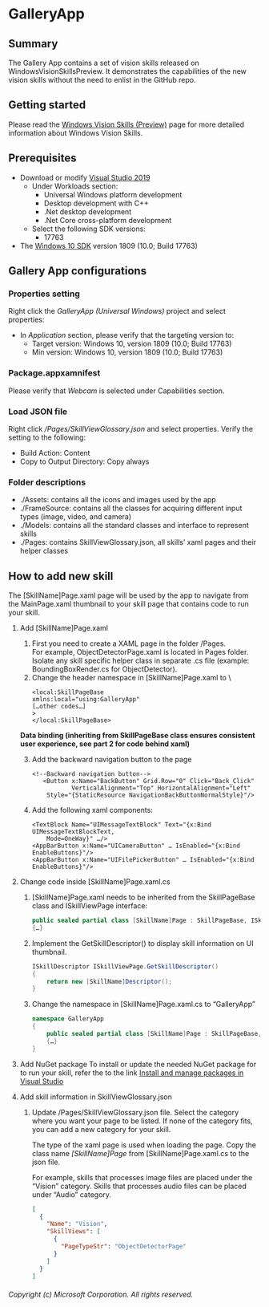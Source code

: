 # GalleryApp

## Summary
The Gallery App contains a set of vision skills released on WindowsVisionSkillsPreview. It demonstrates the capabilities of the new vision skills without the need to enlist in the GitHub repo.

## Getting started
Please read the [Windows Vision Skills (Preview)](https://docs.microsoft.com/en-us/windows/ai/windows-vision-skills/) page for more detailed information about Windows Vision Skills.

## Prerequisites
- Download or modify [Visual Studio 2019](https://visualstudio.microsoft.com/downloads/)
  - Under Workloads section: 
    - Universal Windows platform development
    - Desktop development with C++
    - .Net desktop development
    - .Net Core cross-platform development
  - Select the following SDK versions: 
    - 17763
- The [Windows 10 SDK](https://developer.microsoft.com/en-us/windows/downloads/windows-10-sdk) version 1809 (10.0; Build 17763)

## Gallery App configurations
### Properties setting
Right click the *GalleryApp (Universal Windows)* project and select properties:
- In *Application* section, please verify that the targeting version to:
  - Target version: Windows 10, version 1809 (10.0; Build 17763)
  - Min version: Windows 10, version 1809 (10.0; Build 17763)

### Package.appxamnifest
Please verify that *Webcam* is selected under Capabilities section.

### Load JSON file
Right click */Pages/SkillViewGlossary.json* and select properties. Verify the setting to the following:
- Build Action: Content
- Copy to Output Directory: Copy always

### Folder descriptions
- ./Assets: contains all the icons and images used by the app
- ./FrameSource: contains all the classes for acquiring different input types (image, video, and camera)
- ./Models: contains all the standard classes and interface to represent skills
- ./Pages: contains SkillViewGlossary.json, all skills’ xaml pages and their helper classes

## How to add new skill
The [SkillName]Page.xaml page will be used by the app to navigate from the MainPage.xaml thumbnail to your skill page that contains code to run your skill.
1. Add [SkillName]Page.xaml
   1. First you need to create a XAML page in the folder /Pages. \
      For example, ObjectDetectorPage.xaml is located in Pages folder. Isolate any skill specific helper class in separate .cs file   (example: BoundingBoxRender.cs for ObjectDetector).
   2. Change the header namespace in [SkillName]Page.xaml to \
      ```xaml
      <local:SkillPageBase
      xmlns:local="using:GalleryApp"
      […other codes…]
      >
      </local:SkillPageBase>
      ```
   **Data binding (inheriting from SkillPageBase class ensures consistent user experience, see part 2 for code behind xaml)**
   
   3. Add the backward navigation button to the page
      ```xaml
      <!--Backward navigation button-->
         <Button x:Name="BackButton" Grid.Row="0" Click="Back_Click" 
                 VerticalAlignment="Top" HorizontalAlignment="Left" 
          Style="{StaticResource NavigationBackButtonNormalStyle}"/>
      ```
   4. Add the following xaml components:
      ```xaml
      <TextBlock Name="UIMessageTextBlock" Text="{x:Bind UIMessageTextBlockText, 
          Mode=OneWay}" …/>
      <AppBarButton x:Name="UICameraButton" … IsEnabled="{x:Bind EnableButtons}"/>
      <AppBarButton x:Name="UIFilePickerButton" … IsEnabled="{x:Bind EnableButtons}"/>
      ```
      
2. Change code inside [SkillName]Page.xaml.cs 
   1. [SkillName]Page.xaml needs to be inherited from the SkillPageBase class and ISkillViewPage interface:
      ```csharp
      public sealed partial class [SkillName]Page : SkillPageBase, ISkillViewPage
      {…}
      ```
   2. Implement the GetSkillDescriptor() to display skill information on UI thumbnail. 
      ```csharp
      ISkillDescriptor ISkillViewPage.GetSkillDescriptor()
      {
          return new [SkillName]Descriptor();
      }
      ```
   3. Change the namespace in [SkillName]Page.xaml.cs to “GalleryApp” 
      ```csharp
      namespace GalleryApp
      {
          public sealed partial class [SkillName]Page : SkillPageBase, ISkillViewPage
          {…}
      }
      ```
3. Add NuGet package
   To install or update the needed NuGet package for to run your skill, refer the to the link [Install and manage packages in Visual Studio](https://docs.microsoft.com/en-us/nuget/consume-packages/install-use-packages-visual-studio)

4. Add skill information in SkillViewGlossary.json
   1. Update /Pages/SkillViewGlossary.json file. Select the category where you want your page to be listed. If none of the category fits, you can add a new category for your skill.
   
      The type of the xaml page is used when loading the page. Copy the class name _[SkillName]Page_ from [SkillName]Page.xaml.cs to the json file.
      
      For example, skills that processes image files are placed under the “Vision” category. Skills that processes audio files can be placed under “Audio” category.
      ```json
      [
        {
          "Name": "Vision",
          "SkillViews": [
            {
              "PageTypeStr": "ObjectDetectorPage"
            }
          ]
        }
      ]

      ```


###### Copyright (c) Microsoft Corporation. All rights reserved.
